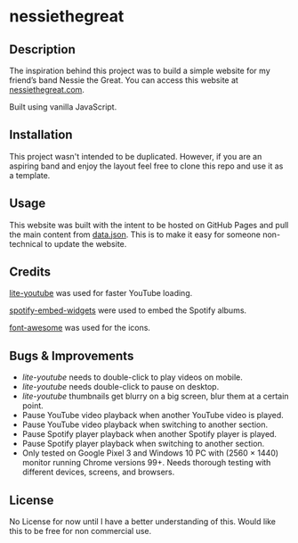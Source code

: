 # nessiethegreat

## Description

The inspiration behind this project was to build a simple website for my friend’s band Nessie the Great. You can access this website at [nessiethegreat.com](https://www.nessiethegreat.com).

Built using vanilla JavaScript.

## Installation

This project wasn't intended to be duplicated. However, if you are an aspiring band and enjoy the layout feel free to clone this repo and use it as a template.

## Usage

This website was built with the intent to be hosted on GitHub Pages and pull the main content from [data.json](./data/data.json). This is to make it easy for someone non-technical to update the website.

## Credits

[lite-youtube](https://github.com/paulirish/lite-youtube-embed) was used for faster YouTube loading.

[spotify-embed-widgets](https://developer.spotify.com/documentation/widgets/generate/embed/) were used to embed the Spotify albums.

[font-awesome](https://fontawesome.com/v4/icons/) was used for the icons.

## Bugs & Improvements

- *lite-youtube* needs to double-click to play videos on mobile.
- *lite-youtube* needs double-click to pause on desktop.
- *lite-youtube* thumbnails get blurry on a big screen, blur them at a certain point.
- Pause YouTube video playback when another YouTube video is played.
- Pause YouTube video playback when switching to another section.
- Pause Spotify player playback when another Spotify player is played.
- Pause Spotify player playback when switching to another section.
- Only tested on Google Pixel 3 and Windows 10 PC with (2560 × 1440) monitor running Chrome versions 99+. Needs thorough testing with different devices, screens, and browsers.

## License

No License for now until I have a better understanding of this. Would like this to be free for non commercial use.